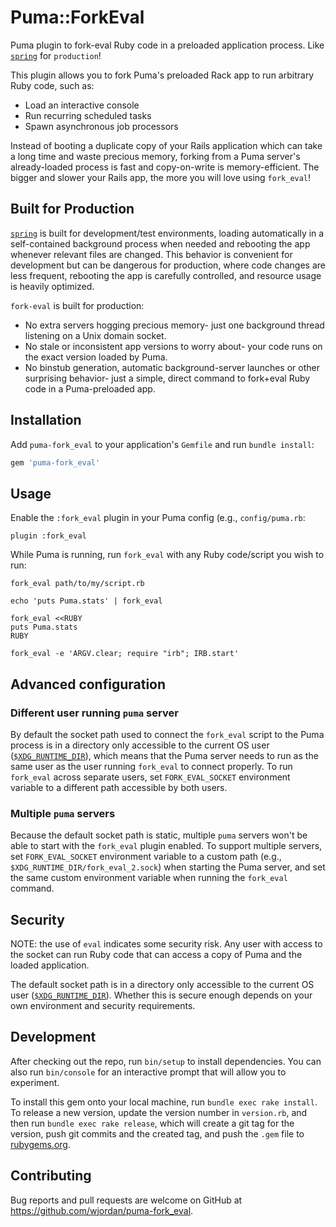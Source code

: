 # Puma::ForkEval

Puma plugin to fork-eval Ruby code in a preloaded application process. Like [`spring`](https://github.com/rails/spring) for `production`!

This plugin allows you to fork Puma's preloaded Rack app to run arbitrary Ruby code, such as:

- Load an interactive console
- Run recurring scheduled tasks
- Spawn asynchronous job processors

Instead of booting a duplicate copy of your Rails application which can take a long time and waste precious memory,
forking from a Puma server's already-loaded process is fast and copy-on-write is memory-efficient.
The bigger and slower your Rails app, the more you will love using `fork_eval`!

## Built for Production

[`spring`](https://github.com/rails/spring) is built for development/test environments, loading automatically
in a self-contained background process when needed and rebooting the app whenever relevant files are changed.
This behavior is convenient for development but can be dangerous for production,
where code changes are less frequent, rebooting the app is carefully controlled,
and resource usage is heavily optimized.

`fork-eval` is built for production:
- No extra servers hogging precious memory- just one background thread listening on a Unix domain socket.
- No stale or inconsistent app versions to worry about- your code runs on the exact version loaded by Puma.
- No binstub generation, automatic background-server launches or other surprising behavior-
  just a simple, direct command to fork+eval Ruby code in a Puma-preloaded app.

## Installation

Add `puma-fork_eval` to your application's `Gemfile` and run `bundle install`:

```ruby
gem 'puma-fork_eval'
```

## Usage

Enable the `:fork_eval` plugin in your Puma config (e.g., `config/puma.rb`:

    plugin :fork_eval

While Puma is running, run `fork_eval` with any Ruby code/script you wish to run:

    fork_eval path/to/my/script.rb

    echo 'puts Puma.stats' | fork_eval

    fork_eval <<RUBY
    puts Puma.stats
    RUBY

    fork_eval -e 'ARGV.clear; require "irb"; IRB.start'

## Advanced configuration

### Different user running `puma` server

By default the socket path used to connect the `fork_eval` script to the Puma process
is in a directory only accessible to the current OS user ([`$XDG_RUNTIME_DIR`](https://specifications.freedesktop.org/basedir-spec/basedir-spec-latest.html#variables)),
which means that the Puma server needs to run as the same user as the user running `fork_eval` to connect properly.
To run `fork_eval` across separate users, set `FORK_EVAL_SOCKET` environment variable to a different path accessible by both users.

### Multiple `puma` servers

Because the default socket path is static, multiple `puma` servers won't be able to start with the `fork_eval` plugin enabled.
To support multiple servers, set `FORK_EVAL_SOCKET` environment variable to a custom path (e.g., `$XDG_RUNTIME_DIR/fork_eval_2.sock`) when starting
the Puma server, and set the same custom environment variable when running the `fork_eval` command.

## Security

NOTE: the use of `eval` indicates some security risk.
Any user with access to the socket can run Ruby code
that can access a copy of Puma and the loaded application.

The default socket path is in a directory only accessible to the current OS user ([`$XDG_RUNTIME_DIR`](https://specifications.freedesktop.org/basedir-spec/basedir-spec-latest.html#variables)).
Whether this is secure enough depends on your own environment and security requirements.

## Development

After checking out the repo, run `bin/setup` to install dependencies. You can also run `bin/console` for an interactive prompt that will allow you to experiment.

To install this gem onto your local machine, run `bundle exec rake install`. To release a new version, update the version number in `version.rb`, and then run `bundle exec rake release`, which will create a git tag for the version, push git commits and the created tag, and push the `.gem` file to [rubygems.org](https://rubygems.org).

## Contributing

Bug reports and pull requests are welcome on GitHub at https://github.com/wjordan/puma-fork_eval.
